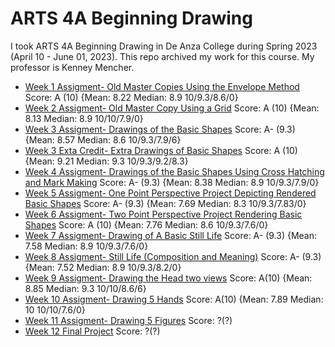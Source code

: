 # ARTS 4A Beginning Drawing
I took ARTS 4A Beginning Drawing in De Anza College during Spring 2023 (April 10 - June 01, 2023). This repo archived my work for this course. My professor is Kenney Mencher.
* [Week 1 Assigment- Old Master Copies Using the Envelope Method](week1.md) Score: A (10) {Mean: 8.22 Median: 8.9 10/9.3/8.6/0}
* [Week 2 Assigment- Old Master Copy Using a Grid](week2.md) Score: A (10) {Mean: 8.13 Median: 8.9 10/10/7.9/0}
* [Week 3 Assigment- Drawings of the Basic Shapes](week3.md) Score: A- (9.3) {Mean: 8.57 Median: 8.6 10/9.3/7.9/6}
* [Week 3 Exta Credit- Extra Drawings of Basic Shapes](week3extra.md) Score: A (10) {Mean: 9.21 Median: 9.3	10/9.3/9.2/8.3}
* [Week 4 Assigment- Drawings of the Basic Shapes Using Cross Hatching and Mark Making](week4.md) Score: A- (9.3) {Mean: 8.38 Median: 8.9 10/9.3/7.9/0}
* [Week 5 Assigment- One Point Perspective Project Depicting Rendered Basic Shapes](week5.md) Score: A- (9.3) {Mean: 7.69 Median: 8.3 10/9.3/7.83/0}
* [Week 6 Assigment- Two Point Perspective Project Rendering Basic Shapes](week6.md) Score: A (10) {Mean: 7.76 Median: 8.6 10/9.3/7.6/0}
* [Week 7 Assigment- Drawing of A Basic Still Life](week7.md) Score: A- (9.3) {Mean: 7.58 Median: 8.9	10/9.3/7.6/0}
* [Week 8 Assigment- Still Life (Composition and Meaning)](week8.md) Score: A- (9.3) {Mean: 7.52 Median: 8.9	10/9.3/8.2/0}
* [Week 9 Assigment- Drawing the Head two views](week9.md) Score: A(10) {Mean: 8.85 Median: 9.3	10/10/8.6/6}
* [Week 10 Assigment- Drawing 5 Hands](week10.md) Score: A(10) {Mean: 7.89 Median: 10	10/10/7.6/0}
* [Week 11 Assigment- Drawing 5 Figures](week11.md) Score: ?(?)
* [Week 12 Final Project](week12.md)  Score: ?(?)
